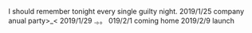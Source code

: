 I should remember tonight every single guilty night.
2019/1/25 company anual party>_<
2019/1/29 .。。
019/2/1 coming home
2019/2/9 launch
